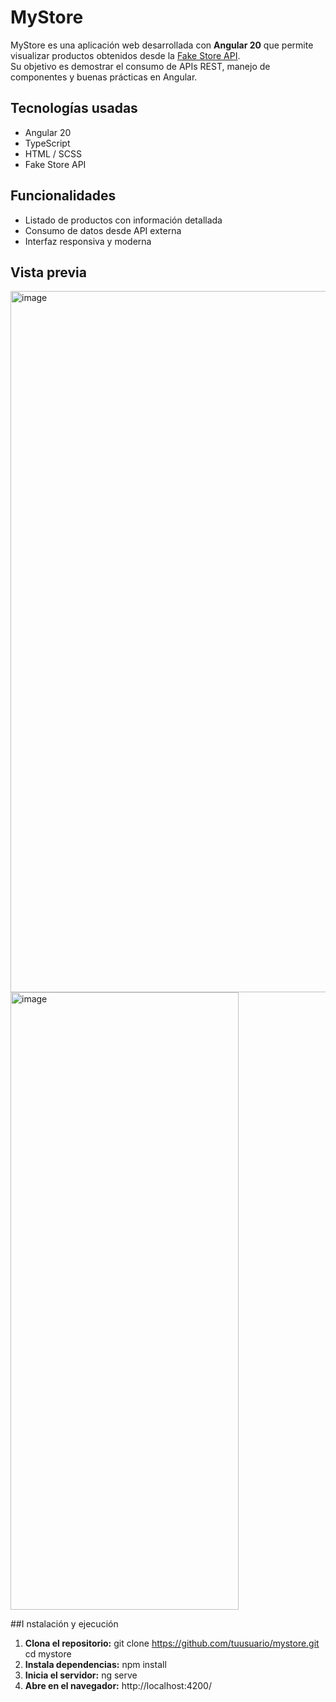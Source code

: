 # MyStore

MyStore es una aplicación web desarrollada con **Angular 20** que permite visualizar productos obtenidos desde la [Fake Store API](https://fakestoreapi.com/).  
Su objetivo es demostrar el consumo de APIs REST, manejo de componentes y buenas prácticas en Angular.

## Tecnologías usadas
- Angular 20
- TypeScript
- HTML / SCSS
- Fake Store API

## Funcionalidades
- Listado de productos con información detallada
- Consumo de datos desde API externa
- Interfaz responsiva y moderna

## Vista previa
<img width="1866" height="1122" alt="image" src="https://github.com/user-attachments/assets/97fa990f-5015-4a7d-b795-f9567f565723" />
<img width="365" height="988" alt="image" src="https://github.com/user-attachments/assets/050c7c78-ca63-4cde-b6f9-98ba0078f5f4" />




##I nstalación y ejecución
1. **Clona el repositorio:**
  git clone https://github.com/tuusuario/mystore.git   
  cd mystore
2. **Instala dependencias:**
  npm install
3. **Inicia el servidor:**
  ng serve
4. **Abre en el navegador:**
   http://localhost:4200/
